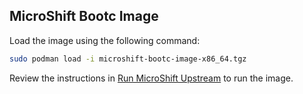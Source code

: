 ## MicroShift Bootc Image

Load the image using the following command:

```bash
sudo podman load -i microshift-bootc-image-x86_64.tgz
```

Review the instructions in [Run MicroShift Upstream](../../docs/run.md) to run the image.
